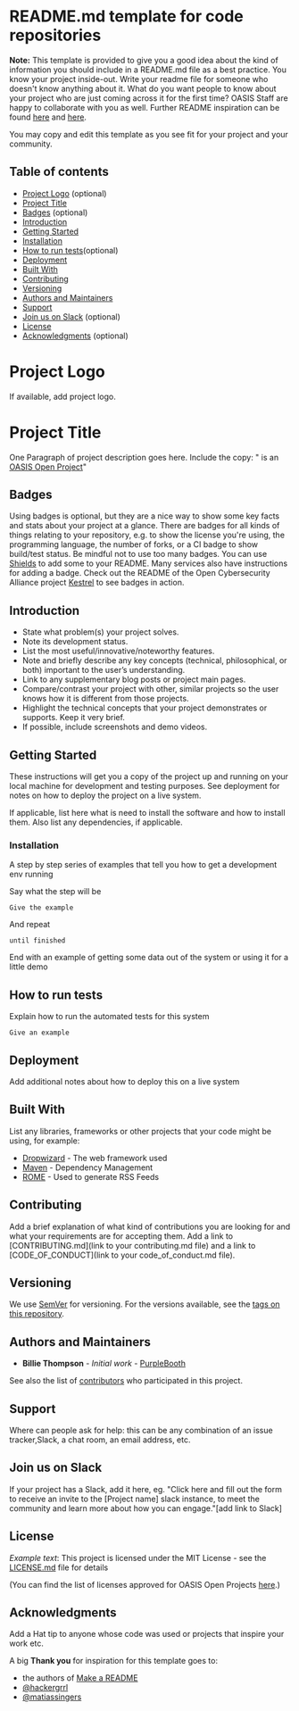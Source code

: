 # README.md template for code repositories


**Note:** This template is provided to give you a good idea about the kind of information you should include in a README.md file as a best practice. You know your project inside-out. Write your readme file for someone who doesn't know anything about it. What do you want people to know about your project who are just coming across it for the first time? OASIS Staff are happy to collaborate with you as well. Further README inspiration can be found [here](https://www.makeareadme.com/) and [here](https://github.com/hackergrrl/art-of-readme#readme).

You may copy and edit this template as you see fit for your project and your community.

Table of contents
-----------------

* [Project Logo](#project-logo) (optional)
* [Project Title](#project-title)
* [Badges](#badges) (optional)
* [Introduction](#introduction)
* [Getting Started](#installation)
* [Installation](#installion)
* [How to run tests](#how-to-run-tests)(optional)
* [Deployment](#deployment)
* [Built With](#built-with)
* [Contributing](#contributing)
* [Versioning](#versioning)
* [Authors and Maintainers](#authors-and-maintainers)
* [Support](#support)
* [Join us on Slack](#join-us-on-slack) (optional)
* [License](#license)
* [Acknowledgments](#acknowledgements) (optional)

# Project Logo
If available, add project logo.

# Project Title

One Paragraph of project description goes here. Include the copy: "<PROJECT NAME> is an [OASIS Open Project](https://oasis-open-projects.org/)"

## Badges

Using badges is optional, but they are a nice way to show some key facts and stats about your project at a glance. There are badges for all kinds of things relating to your repository, e.g. to show the license you're using, the programming language, the number of forks, or a CI badge to show build/test status. Be mindful not to use too many badges. You can use [Shields](http://shields.io/) to add some to your README. Many services also have instructions for adding a badge. Check out the README of the Open Cybersecurity Alliance project [Kestrel](https://github.com/opencybersecurityalliance/kestrel-lang) to see badges in action.

## Introduction

* State what problem(s) your project solves.
* Note its development status.
* List the most useful/innovative/noteworthy features.
* Note and briefly describe any key concepts (technical,  philosophical, or both) important to the user’s understanding.
* Link to any supplementary blog posts or project main pages.
* Compare/contrast your project with other, similar projects so the user knows how it is different from those projects.
* Highlight the technical concepts that your project demonstrates or supports. Keep it very brief.
* If possible, include screenshots and demo videos.

## Getting Started

These instructions will get you a copy of the project up and running on your local machine for development and testing purposes. See deployment for notes on how to deploy the project on a live system.

If applicable, list here what is need to install the software and how to install them. Also list any dependencies, if applicable.


### Installation

A step by step series of examples that tell you how to get a development env running

Say what the step will be

```
Give the example
```

And repeat

```
until finished
```

End with an example of getting some data out of the system or using it for a little demo

## How to run tests

Explain how to run the automated tests for this system

```
Give an example
```

## Deployment

Add additional notes about how to deploy this on a live system

## Built With

List any libraries, frameworks or other projects that your code might be using,
for example:

* [Dropwizard](http://www.dropwizard.io/1.0.2/docs/) - The web framework used
* [Maven](https://maven.apache.org/) - Dependency Management
* [ROME](https://rometools.github.io/rome/) - Used to generate RSS Feeds

## Contributing

Add a brief explanation of what kind of contributions you are looking for and what your requirements are for accepting them. Add a link to [CONTRIBUTING.md](link to your contributing.md file) and a link to [CODE_OF_CONDUCT](link to your code_of_conduct.md file).


## Versioning

We use [SemVer](http://semver.org/) for versioning. For the versions available, see the [tags on this repository](https://github.com/your/project/tags).

## Authors and Maintainers

* **Billie Thompson** - *Initial work* - [PurpleBooth](https://github.com/PurpleBooth)

See also the list of [contributors](https://github.com/your/project/contributors) who participated in this project.

## Support
Where can people ask for help: this can be any combination of an issue tracker,Slack, a chat room, an email address, etc.

## Join us on Slack
If your project has a Slack, add it here, eg. "Click here and fill out the form to receive an invite to the [Project name] slack instance, to meet the community and learn more about how you can engage."[add link to Slack]

## License

*Example text*: This project is licensed under the MIT License - see the [LICENSE.md](LICENSE.md) file for details

(You can find the list of licenses approved for OASIS Open Projects [here](https://www.oasis-open.org/policies-guidelines/open-projects-process/#repository-specification-licenses).)

## Acknowledgments

Add a Hat tip to anyone whose code was used or projects that inspire your work etc.

A big **Thank you** for inspiration for this template goes to:
* the authors of [Make a README](https://www.makeareadme.com/)
* [@hackergrrl](https://github.com/hackergrrl/art-of-readme#readme)
* [@matiassingers](https://github.com/matiassingers/awesome-readme)
